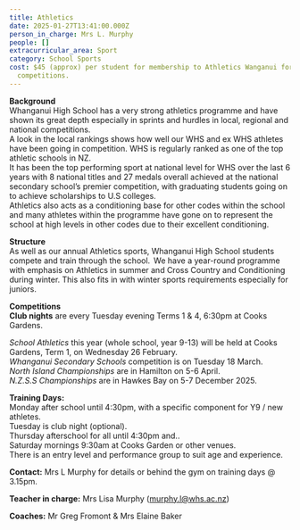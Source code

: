 ```yaml
---
title: Athletics
date: 2025-01-27T13:41:00.000Z
person_in_charge: Mrs L. Murphy
people: []
extracurricular_area: Sport
category: School Sports
cost: $45 (approx) per student for membership to Athletics Wanganui for club
  competitions.
---
```

  
**Background**  
Whanganui High School has a very strong athletics programme and have shown its great depth especially in sprints and hurdles in local, regional and national competitions.  
A look in the local rankings shows how well our WHS and ex WHS athletes have been going in competition. WHS is regularly ranked as one of the top athletic schools in NZ.  
It has been the top performing sport at national level for WHS over the last 6 years with 8 national titles and 27 medals overall achieved at the national secondary school’s premier competition, with graduating students going on to achieve scholarships to U.S colleges.  
Athletics also acts as a conditioning base for other codes within the school and many athletes within the programme have gone on to represent the school at high levels in other codes due to their excellent conditioning. 


**Structure**  
As well as our annual Athletics sports, Whanganui High School students compete and train through the school.  We have a year-round programme with emphasis on Athletics in summer and Cross Country and Conditioning during winter. This also fits in with winter sports requirements especially for juniors.

**Competitions**  
**Club nights** are every Tuesday evening Terms 1 & 4, 6:30pm at Cooks Gardens. 
  
_School Athletics_ this year (whole school, year 9-13) will be held at Cooks Gardens, Term 1, on Wednesday 26 February.  
_Whanganui Secondary Schools_ competition is on Tuesday 18 March.  
_North Island Championships_ are in Hamilton on 5-6 April.  
_N.Z.S.S Championships_ are in Hawkes Bay on 5-7 December 2025. 

**Training Days:**  
Monday after school until 4:30pm, with a specific component for Y9 / new athletes.  
Tuesday is club night (optional).  
Thursday afterschool for all until 4:30pm and..  
Saturday mornings 9:30am at Cooks Garden or other venues.  
There is an entry level and performance group to suit age and experience.  

**Contact:** Mrs L Murphy for details or behind the gym on training days @ 3.15pm.  

**Teacher in charge:** Mrs Lisa Murphy (murphy.l@whs.ac.nz) 

**Coaches:** Mr Greg Fromont & Mrs Elaine Baker
